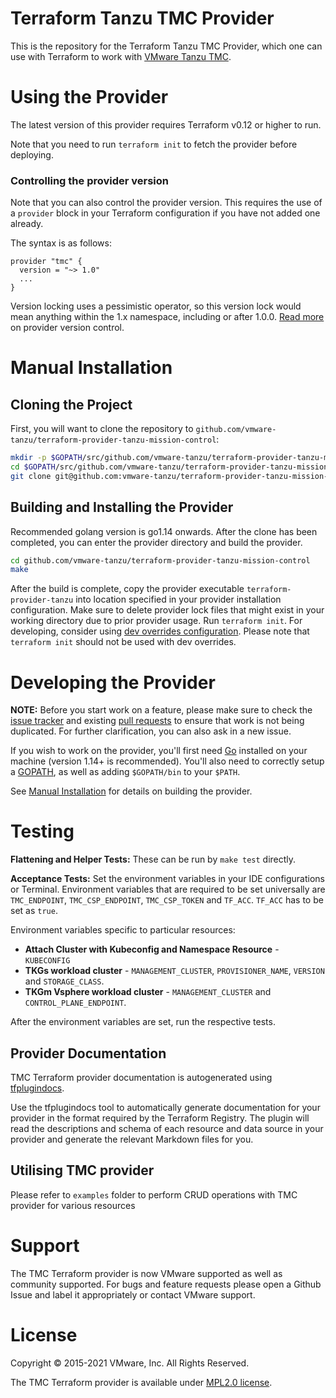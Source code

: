 # Terraform Tanzu TMC Provider

This is the repository for the Terraform Tanzu TMC Provider, which one can use with
Terraform to work with [VMware Tanzu TMC][vmware-tanzu-tmc].

[vmware-tanzu-tmc]: https://tanzu.vmware.com/mission-control

# Using the Provider

The latest version of this provider requires Terraform v0.12 or higher to run.

Note that you need to run `terraform init` to fetch the provider before
deploying.

### Controlling the provider version

Note that you can also control the provider version. This requires the use of a
`provider` block in your Terraform configuration if you have not added one
already.

The syntax is as follows:

```hcl
provider "tmc" {
  version = "~> 1.0"
  ...
}
```

Version locking uses a pessimistic operator, so this version lock would mean
anything within the 1.x namespace, including or after 1.0.0. [Read more][provider-vc] on provider version control.

[provider-vc]: https://docs.vmware.com/en/VMware-Tanzu-Mission-Control/index.html

# Manual Installation

## Cloning the Project

First, you will want to clone the repository to
`github.com/vmware-tanzu/terraform-provider-tanzu-mission-control`:

```sh
mkdir -p $GOPATH/src/github.com/vmware-tanzu/terraform-provider-tanzu-mission-control
cd $GOPATH/src/github.com/vmware-tanzu/terraform-provider-tanzu-mission-control
git clone git@github.com:vmware-tanzu/terraform-provider-tanzu-mission-control.git
```

## Building and Installing the Provider

Recommended golang version is go1.14 onwards.
After the clone has been completed, you can enter the provider directory and build the provider.

```sh
cd github.com/vmware-tanzu/terraform-provider-tanzu-mission-control
make
```

After the build is complete, copy the provider executable `terraform-provider-tanzu` into location specified in your provider installation configuration. Make sure to delete provider lock files that might exist in your working directory due to prior provider usage. Run `terraform init`.
For developing, consider using [dev overrides configuration][dev-overrides]. Please note that `terraform init` should not be used with dev overrides.

[dev-overrides]: https://www.terraform.io/docs/cli/config/config-file.html#development-overrides-for-provider-developers

# Developing the Provider

**NOTE:** Before you start work on a feature, please make sure to check the
[issue tracker][gh-issues] and existing [pull requests][gh-prs] to ensure that
work is not being duplicated. For further clarification, you can also ask in a
new issue.

[gh-issues]: https://github.com/vmware-tanzu/terraform-provider-tanzu-mission-control/issues
[gh-prs]: https://github.com/vmware-tanzu/terraform-provider-tanzu-mission-control/pulls

If you wish to work on the provider, you'll first need [Go][go-website]
installed on your machine (version 1.14+ is recommended). You'll also need to
correctly setup a [GOPATH][gopath], as well as adding `$GOPATH/bin` to your
`$PATH`.

[go-website]: https://golang.org/
[gopath]: http://golang.org/doc/code.html#GOPATH

See [Manual Installation](#manual-installation) for details on building the
provider.

# Testing 

**Flattening and Helper Tests:** These can be run by `make test` directly.

**Acceptance Tests:** Set the environment variables in your IDE configurations or Terminal.
Environment variables that are required to be set universally are `TMC_ENDPOINT`, `TMC_CSP_ENDPOINT`, `TMC_CSP_TOKEN` and `TF_ACC`. `TF_ACC` has to be set as `true`. 

Environment variables specific to particular resources:

- **Attach Cluster with Kubeconfig and Namespace Resource** - `KUBECONFIG`  
- **TKGs workload cluster** - `MANAGEMENT_CLUSTER`, `PROVISIONER_NAME`, `VERSION` and `STORAGE_CLASS`.
- **TKGm Vsphere workload cluster** - `MANAGEMENT_CLUSTER` and `CONTROL_PLANE_ENDPOINT`.

After the environment variables are set, run the respective tests.

## Provider Documentation

TMC Terraform provider documentation is autogenerated using [tfplugindocs][tfplugindocs-link].

Use the tfplugindocs tool to automatically generate documentation for your provider in the format required by the Terraform Registry.
The plugin will read the descriptions and schema of each resource and data source in your provider and generate the relevant Markdown files for you.

[tfplugindocs-link]: https://github.com/hashicorp/terraform-plugin-docs
## Utilising TMC provider

Please refer to `examples` folder to perform CRUD operations with TMC provider for various resources

# Support

The TMC Terraform provider is now VMware supported as well as community supported. For bugs and feature requests please open a Github Issue and label it appropriately or contact VMware support.

# License

Copyright © 2015-2021 VMware, Inc. All Rights Reserved.

The TMC Terraform provider is available under [MPL2.0 license](https://github.com/vmware-tanzu/terraform-provider-tanzu-mission-control/blob/main/LICENSE).